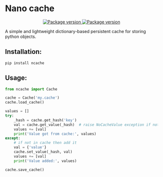 # Nano cache

<p align="center">
<a href="https://pypi.org/project/ncache" target="_blank">
    <img src="https://img.shields.io/pypi/v/ncache?color=%2334D058&label=pypi%20package" alt="Package version">
</a>
<a href="https://github.com/rsusik/ncache/blob/main/LICENSE" target="_blank">
    <img src="https://img.shields.io/github/license/rsusik/ncache" alt="Package version">
</a>
</p>

A simple and lightweight dictionary-based persistent cache for storing python objects.

## Installation:

```
pip install ncache
```

## Usage:

```python
from ncache import Cache

cache = Cache('my.cache')
cache.load_cache()

values = []
try:
    _hash = cache.get_hash('key') 
    val = cache.get_value(_hash)  # raise NoCacheValue exception if not found
    values += [val]
    print('Value got from cache:', values)
except:
    # if not in cache then add it
    val = {'value'}
    cache.set_value(_hash, val)
    values += [val]
    print('Value added:', values)

cache.save_cache()
```
